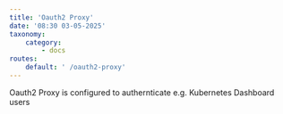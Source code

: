 ```yaml
---
title: 'Oauth2 Proxy'
date: '08:30 03-05-2025'
taxonomy:
    category:
        - docs
routes:
    default: ' /oauth2-proxy'
---
```


Oauth2 Proxy is configured to authernticate e.g. Kubernetes Dashboard users
